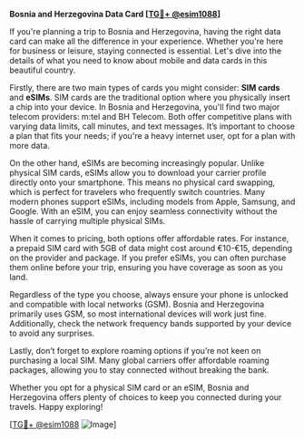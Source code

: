 **Bosnia and Herzegovina Data Card [[TG💪+ @esim1088](https://t.me/s/esim1088)]**

If you're planning a trip to Bosnia and Herzegovina, having the right data card can make all the difference in your experience. Whether you're here for business or leisure, staying connected is essential. Let's dive into the details of what you need to know about mobile and data cards in this beautiful country.

Firstly, there are two main types of cards you might consider: **SIM cards** and **eSIMs**. SIM cards are the traditional option where you physically insert a chip into your device. In Bosnia and Herzegovina, you'll find two major telecom providers: m:tel and BH Telecom. Both offer competitive plans with varying data limits, call minutes, and text messages. It’s important to choose a plan that fits your needs; if you're a heavy internet user, opt for a plan with more data.

On the other hand, eSIMs are becoming increasingly popular. Unlike physical SIM cards, eSIMs allow you to download your carrier profile directly onto your smartphone. This means no physical card swapping, which is perfect for travelers who frequently switch countries. Many modern phones support eSIMs, including models from Apple, Samsung, and Google. With an eSIM, you can enjoy seamless connectivity without the hassle of carrying multiple physical SIMs.

When it comes to pricing, both options offer affordable rates. For instance, a prepaid SIM card with 5GB of data might cost around €10-€15, depending on the provider and package. If you prefer eSIMs, you can often purchase them online before your trip, ensuring you have coverage as soon as you land.

Regardless of the type you choose, always ensure your phone is unlocked and compatible with local networks (GSM). Bosnia and Herzegovina primarily uses GSM, so most international devices will work just fine. Additionally, check the network frequency bands supported by your device to avoid any surprises.

Lastly, don’t forget to explore roaming options if you’re not keen on purchasing a local SIM. Many global carriers offer affordable roaming packages, allowing you to stay connected without breaking the bank.

Whether you opt for a physical SIM card or an eSIM, Bosnia and Herzegovina offers plenty of choices to keep you connected during your travels. Happy exploring! 

[[TG💪+ @esim1088](https://t.me/s/esim1088) ![Image](https://i.postimg.cc/Y0z9fWf4/image.png)]